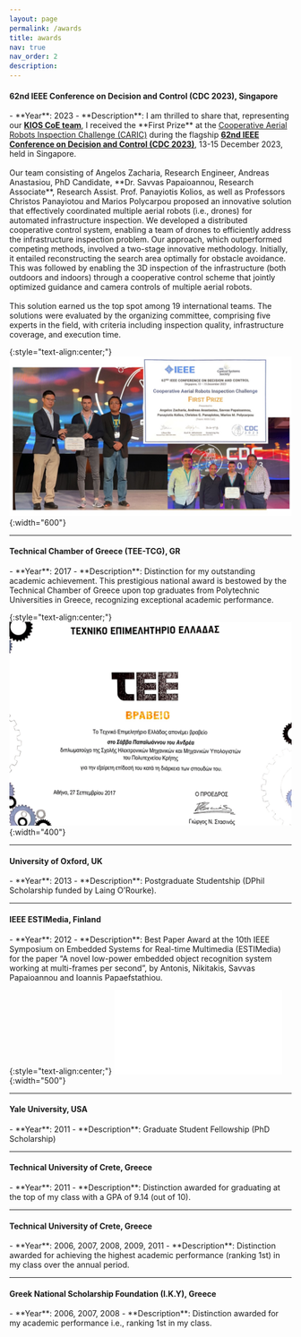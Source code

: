 ```yaml
---
layout: page
permalink: /awards
title: awards
nav: true
nav_order: 2
description:
---
```


<h4>62nd IEEE Conference on Decision and Control (CDC 2023), Singapore</h4>
- **Year**: 2023
- **Description**: I am thrilled to share that, representing our <b><a href="https://www.linkedin.com/posts/savvas-papaioannou1_we-are-thrilled-to-share-that-our-kios-research-activity-7143188920728526848-Atfc?utm_source=share&utm_medium=member_desktop" target="_blank">KIOS CoE team</a></b>, I received the **First Prize** at the <a href="https://cdc2023.ieeecss.org/cooperative-aerial-robots-inspection-challenge/" target="_blank">Cooperative Aerial Robots Inspection Challenge (CARIC)</a> during the flagship <b><a href="https://cdc2023.ieeecss.org" target="_blank">62nd IEEE Conference on Decision and Control (CDC 2023)</a></b>, 13-15 December 2023, held in Singapore. <br> <br> Our team consisting of Angelos Zacharia, Research Engineer, Andreas Anastasiou, PhD Candidate, **Dr. Savvas Papaioannou, Research Associate**, Research Assist. Prof. Panayiotis Kolios, as well as Professors Christos Panayiotou and Marios Polycarpou proposed an innovative solution that effectively coordinated multiple aerial robots (i.e., drones) for automated infrastructure inspection. We developed a distributed cooperative control system, enabling a team of drones to efficiently address the infrastructure inspection problem. Our approach, which outperformed competing methods, involved a two-stage innovative methodology. Initially, it entailed reconstructing the search area optimally for obstacle avoidance. This was followed by enabling the 3D inspection of the infrastructure (both outdoors and indoors) through a cooperative control scheme that jointly optimized guidance and camera controls of multiple aerial robots.<br> <br>This solution earned us the top spot among 19 international teams. The solutions were evaluated by the organizing committee, comprising five experts in the field, with criteria including inspection quality, infrastructure coverage, and execution time.

{:style="text-align:center;"}
![CDC 2023 Award](/assets/img/cdc_prize.jpg){:width="600"}
<hr>

<h4>Technical Chamber of Greece (TEE-TCG), GR</h4>
- **Year**: 2017
- **Description**: Distinction for my outstanding academic achievement. This prestigious national award is bestowed by the Technical Chamber of Greece upon top graduates from Polytechnic Universities in Greece, recognizing exceptional academic performance.

{:style="text-align:center;"}
![TEE Award](/assets/img/tee.jpg){:width="400"}
<hr>

<h4>University of Oxford, UK</h4>
- **Year**: 2013
- **Description**: Postgraduate Studentship (DPhil Scholarship funded by Laing O’Rourke).
<hr>

<h4>IEEE ESTIMedia, Finland</h4>
- **Year**: 2012
- **Description**: Best Paper Award at the 10th IEEE Symposium on Embedded Systems for Real-time Multimedia (ESTIMedia) for the paper “A novel low-power embedded object recognition system working at multi-frames per second”, by Antonis, Nikitakis, Savvas Papaioannou and Ioannis Papaefstathiou.

{:style="text-align:center;"}
![estiMedia](/assets/pdf/bestPaper.pdf){:width="500"}
<hr>

<h4>Yale University, USA</h4>
- **Year**: 2011
- **Description**: Graduate Student Fellowship (PhD Scholarship)
<hr>

<h4>Technical University of Crete, Greece</h4>
- **Year**: 2011
- **Description**: Distinction awarded for graduating at the top of my class with a GPA of 9.14 (out of 10).
<hr>

<h4>Technical University of Crete, Greece</h4>
- **Year**: 2006, 2007, 2008, 2009, 2011
- **Description**: Distinction awarded for achieving the highest academic performance (ranking 1st) in my class over the annual period.
<hr>

<h4>Greek National Scholarship Foundation (I.K.Y), Greece</h4>
- **Year**: 2006, 2007, 2008
- **Description**: Distinction awarded for my academic performance i.e., ranking 1st in my class.







